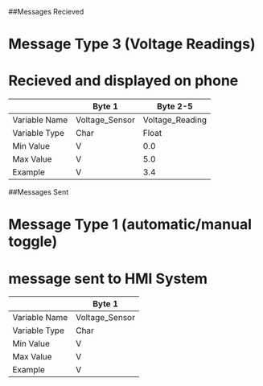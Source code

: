 
##Messages Recieved

# Message Type 3 (Voltage Readings)
# Recieved and displayed on phone

|                      | Byte 1                                | Byte 2-5 |
|----------------------|---------------------------------------|-------|
| Variable Name        | Voltage_Sensor                       | Voltage_Reading     |
| Variable Type        | Char                                 | Float    |
| Min Value            | V                                    | 0.0     |
| Max Value            | V                                    | 5.0     |
| Example              | V                                    | 3.4     |





##Messages Sent

# Message Type 1 (automatic/manual toggle)
# message sent to HMI System
|                      | Byte 1                                
|----------------------|---------------------------------------|
| Variable Name        | Voltage_Sensor                       | 
| Variable Type        | Char                                 | 
| Min Value            | V                                    | 
| Max Value            | V                                    | 
| Example              | V                                    |      
